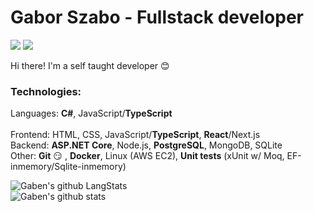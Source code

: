 # Gabor Szabo - Fullstack developer


[![](https://vistr.dev/badge?repo=gabengithub.gabengithub&corners=square&color=4056F4)](https://github.com/GabenGitHub/vistr.dev)
[![](https://img.shields.io/website?color=4056F4&style=flat-square&up_message=gaborszabo.no&url=https%3A%2F%2Fgaborszabo.no)](https://gaborszabo.no)

Hi there! I'm a self taught developer :blush:

### Technologies:

Languages: **C#**, JavaScript/**TypeScript**
<br/>
<br/>
Frontend: HTML, CSS, JavaScript/**TypeScript**, **React**/Next.js
<br/>
Backend: **ASP.NET Core**, Node.js, **PostgreSQL**, MongoDB, SQLite
<br/>
Other: **Git** :smirk: , **Docker**, Linux (AWS EC2), **Unit tests** (xUnit w/ Moq, EF-inmemory/Sqlite-inmemory) 

![Gaben's github LangStats](https://github-readme-stats.anuraghazra1.vercel.app/api/top-langs/?username=gabengithub&layout=compact&theme=dracula)
<br/>
![Gaben's github stats](https://github-readme-stats.vercel.app/api?username=gabengithub&show_icons=true&theme=dracula)
